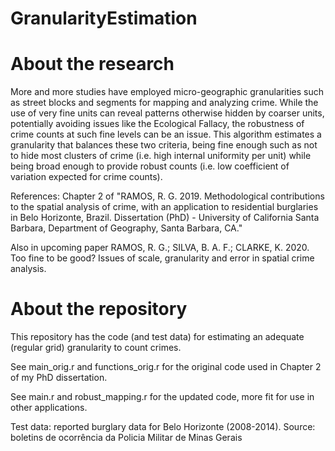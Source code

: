 # GranularityEstimation

# About the research

More and more studies have employed micro-geographic granularities such as street blocks and segments for mapping and analyzing crime. While the use of very fine units can reveal patterns otherwise hidden by coarser units, potentially avoiding issues like the Ecological Fallacy, the robustness of crime counts at such fine levels can be an issue. This algorithm estimates a granularity that balances these two criteria, being fine enough such as not to hide most clusters of crime (i.e. high internal uniformity per unit) while being broad enough to provide robust counts (i.e. low coefficient of variation expected for crime counts).

References: Chapter 2 of "RAMOS, R. G. 2019. Methodological contributions to the spatial analysis of crime, with an application to residential burglaries in Belo Horizonte, Brazil. Dissertation (PhD) - University of California Santa Barbara, Department of Geography, Santa Barbara, CA."

Also in upcoming paper RAMOS, R. G.; SILVA, B. A. F.; CLARKE, K. 2020. Too fine to be good? Issues of scale, granularity and error in spatial crime analysis.

# About the repository

This repository has the code (and test data) for estimating an adequate (regular grid) granularity to count crimes.

See main_orig.r and functions_orig.r for the original code used in Chapter 2 of my PhD dissertation.

See main.r and robust_mapping.r for the updated code, more fit for use in other applications.

Test data: reported burglary data for Belo Horizonte (2008-2014). Source: boletins de ocorrência da Policia Militar de Minas Gerais
